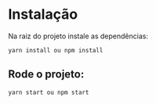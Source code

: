 # Instalação

Na raiz do projeto instale as dependências:

`yarn install ou npm install`

## Rode o projeto:

`yarn start ou npm start`
